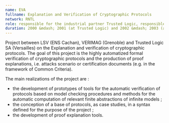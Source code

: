 ```yaml
---
name: EVA 
fullname: Explanation and Verification of Cryptographic Protocols
network: RNTL
role: responsible for the industrial partner Trusted Logic, responsible for the academic partner LSV/ENS Cachan 
duration: 2000 &mdash; 2001 (at Trusted Logic) and 2002 &mdash; 2003 (at LSV)
---
```


Project between LSV (ENS Cachan), VERIMAG (Grenoble) and Trusted Logic SA (Versailles) on the Explanation and verification of cryptographic protocols.
The goal of this project is the highly automatized formal verification of cryptographic protocols and the production of proof explanations, i.e. attacks scenario or certification documents (e.g. in the framework of Common Criteria). 

The main realizations of the project are :
* the development of prototypes of tools for the automatic verification of protocols based on model checking procedures and methods for the automatic computation of relevant finite abstractions of infinite models ;
* the conception of a base of protocols, as case studies, in a syntax defined for the purpose of the project ;
* the development of proof explanation tools.
